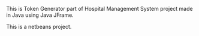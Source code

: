 This is Token Generator part of Hospital Management System project made in Java using Java JFrame.

This is a netbeans project.